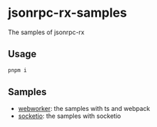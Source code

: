 # jsonrpc-rx-samples
The samples of jsonrpc-rx

## Usage
```bash
pnpm i
```

## Samples
- [webworker](https://github.com/jsonrpc-rx/jsonrpc-rx-samples/tree/main/packages/webworker): the samples with ts and webpack
- [socketio](https://github.com/jsonrpc-rx/jsonrpc-rx-samples/tree/main/packages/socketio): the samples with socketio
